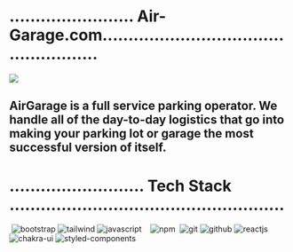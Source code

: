 <h1>........................ Air-Garage.com.................................................... </h1>

<img src="https://assets.website-files.com/5d55f1425cb6b7a18aa77528/60ad7c7bc5cb09481db5a7b3_Image%20from%20iOS%20(4).jpg"/> 

<h2>AirGarage is a full service parking operator. We handle all of the day-to-day logistics that go into making your parking lot or garage the most successful version of itself.</h2>

<h1>.......................... Tech Stack .....................................................</h1>
 

  <p>
    <img/>
    <img src="https://img.shields.io/badge/Bootstrap-563D7C?style=for-the-badge&logo=bootstrap&logoColor=white"
      alt="bootstrap" />
    <img src="https://img.shields.io/badge/Tailwind_CSS-38B2AC?style=for-the-badge&logo=tailwind-css&logoColor=white"
      alt="tailwind" />
    <img src="https://img.shields.io/badge/JavaScript-323330?style=for-the-badge&logo=javascript&logoColor=F7DF1E"
      alt="javascript" />
    <img/>
    <img/>
    <img/>
    <img src="https://img.shields.io/badge/npm-CB3837?style=for-the-badge&logo=npm&logoColor=white" alt="npm" />
 <img/>
    <img src="https://img.shields.io/badge/Git-f44d27?style=for-the-badge&logo=git&logoColor=white" alt="git" />
    <img src="https://img.shields.io/badge/GitHub-100000?style=for-the-badge&logo=github&logoColor=white"
      alt="github" />
    <img src="https://img.shields.io/badge/React-20232A?style=for-the-badge&logo=react&logoColor=61DAFB"
      alt="reactjs" />
    <img/>
    <img src="https://img.shields.io/badge/Chakra%20UI-3bc7bd?style=for-the-badge&logo=chakraui&logoColor=white"
      alt="chakra-ui" />
    <img
      src="https://img.shields.io/badge/styled--components-DB7093?style=for-the-badge&logo=styled-components&logoColor=white"
      alt="styled-components" />
  </p>
 
  

